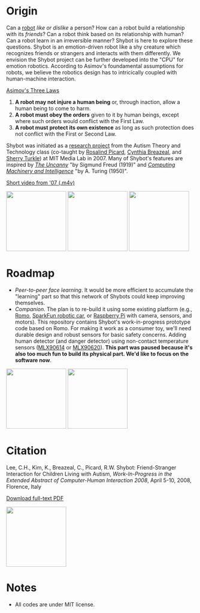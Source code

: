 Origin
======


Can a [robot](http://www.youtube.com/watch?v=3PMlDidyG_I "StarTrek: Measure of a Man") _like or dislike_ a person? How can a robot build a relationship with its _friends_? Can a robot think based on its relationship with human? Can a robot learn in an irreversible manner?
Shybot is here to explore these questions.
Shybot is an emotion-driven robot like a shy creature which recognizes friends or strangers and 
interacts with them differently. We envision the Shybot project can be further developed into the "CPU" for emotion robotics. According to Asimov's foundamental assumptions for robots, we believe the robotics design has to intricically coupled with human-machine interaction.


[Asimov's Three Laws](http://en.wikipedia.org/wiki/Three_Laws_of_Robotics)
1. __A robot may not injure a human being__ or, through inaction, allow a human being to come to harm.
2. __A robot must obey the orders__ given to it by human beings, except where such orders would conflict with the First Law.
3. __A robot must protect its own existence__ as long as such protection does not conflict with the First or Second Law.


Shybot was initiated as a 
[research project](http://affect.media.mit.edu/projects.php?id=2306 "Affective Computing Group") 
from the Autism Theory and Technology class 
(co-taught by [Rosalind Picard](http://www.bbc.co.uk/news/technology-24652902?SThisFB), 
[Cynthia Breazeal](http://www.ted.com/talks/cynthia_breazeal_the_rise_of_personal_robots.html), and 
[Sherry Turkle](http://www.youtube.com/watch?v=Ikn-_myAfhQ)) at MIT Media Lab in 2007. 
Many of Shybot's features are inspired by [_The Uncanny_](https://github.com/jackylee0424/shybot/wiki/Uncanny) "by Sigmund Freud (1919)" and [_Computing Machinery and Intelligence_](https://github.com/jackylee0424/shybot/blob/master/doc/turing.pdf?raw=true) "by A. Turing (1950)".

[Short video from '07 (.m4v)](https://github.com/jackylee0424/shybot/blob/master/doc/shybot_07short.m4v?raw=true)

<img src="https://raw.github.com/jackylee0424/shybot/master/doc/shybot_07a.jpg" height=160 />
<img src="https://raw.github.com/jackylee0424/shybot/master/doc/shybot_07b.jpg" height=160 />
<img src="http://upload.wikimedia.org/wikipedia/commons/thumb/d/d3/Kou-Kou_by_Georgios_Iakovidis.jpg/200px-Kou-Kou_by_Georgios_Iakovidis.jpg" height=160 />



Roadmap
======

- _Peer-to-peer face learning_. It would be more efficient to accumulate the "learning" part so that this network of Shybots could keep improving themselves.
- _Companion_. The plan is to re-build it using some existing platform 
(e.g., [Romo](http://romotive.com/ "iPhone/iPod extension toy car"), [SparkFun robotic car](https://www.sparkfun.com/products/10825), or [Raspberry Pi](http://www.raspberrypi.org/) with camera, sensors, and motors). 
This repository contains Shybot's work-in-progress prototype code based on Romo. For making it work as a consumer toy, 
we'll need durable design and robust sensors for basic safety concerns. 
Adding human detector (and danger detector) using non-contact temperature sensors 
([MLX90614](https://www.sparkfun.com/products/9570) 
or [MLX90620](http://www.melexis.com/Infrared-Thermometer-Sensors/Infrared-Thermometer-Sensors/MLX90620-776.aspx)). __This part was paused because it's also too much fun to build its physical part. We'd like to focus on the software now__.


<img src="https://raw.github.com/jackylee0424/shybot/master/doc/shybot_v1.png" height=160 />
<img src="https://raw.github.com/jackylee0424/shybot/master/doc/shybot_13a.png" height=160 />


Citation
======

Lee, C.H., Kim, K., Breazeal, C., Picard, R.W. Shybot: Friend-Stranger Interaction for Children Living with Autism, _Work-In-Progress in the Extended Abstract of Computer-Human Interaction 2008_, April 5-10, 2008, Florence, Italy

[Download full-text PDF](https://github.com/jackylee0424/shybot/blob/master/reference/chi08_shybot-lee.pdf?raw=true)

<img src="https://raw.github.com/jackylee0424/shybot/master/doc/shybot_07c.jpg" height=160 />

Notes
======
- All codes are under MIT license.

